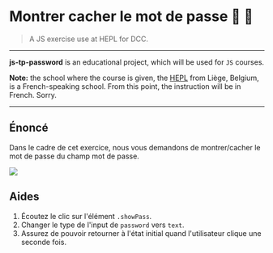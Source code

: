 # Montrer cacher le mot de passe 🤪 🤩

> A JS exercise use at HEPL for DCC.

* * *

**js-tp-password** is an educational project, which will be used for `JS` courses.

**Note:** the school where the course is given, the [HEPL](http://www.provincedeliege.be/hauteecole) from Liège, Belgium, is a French-speaking school. From this point, the instruction will be in French. Sorry.

* * *

## Énoncé

Dans le cadre de cet exercice, nous vous demandons de montrer/cacher le mot de passe du champ mot de passe. 

![](readme.gif)


## Aides

1. Écoutez le clic sur l'élément `.showPass`.
1. Changer le type de l'input de `password` vers `text`.
1. Assurez de pouvoir retourner à l'état initial quand l'utilisateur clique une seconde fois.




